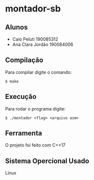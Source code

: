 # montador-sb

## Alunos
- Caio Peluti 190085312
- Ana Clara Jordão 190084006

## Compilação
Para compilar digite o comando:

`$ make`

## Execução
Para rodar o programa digite:

`$ ./montador <flag> <arquivo asm>`

## Ferramenta
O projeto foi feito com C++17

## Sistema Opercional Usado
Linux